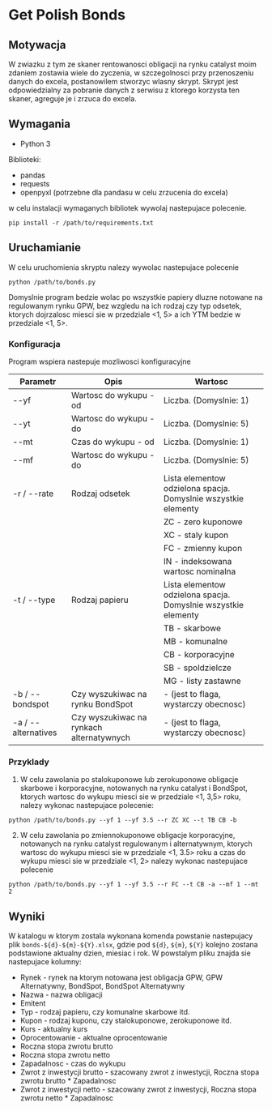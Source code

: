 # Get Polish Bonds

## Motywacja
W zwiazku z tym ze skaner rentowanosci obligacji na rynku catalyst moim zdaniem zostawia wiele do zyczenia, w szczegolnosci przy przenoszeniu danych do excela, postanowilem stworzyc wlasny skrypt.
Skrypt jest odpowiedzialny za pobranie danych z serwisu z ktorego korzysta ten skaner, agreguje je i zrzuca do excela.

## Wymagania
* Python 3

Biblioteki:
* pandas
* requests
* openpyxl (potrzebne dla pandasu w celu zrzucenia do excela)

w celu instalacji wymaganych bibliotek wywolaj nastepujace polecenie.

```
pip install -r /path/to/requirements.txt
```

## Uruchamianie 

W celu uruchomienia skryptu nalezy wywolac nastepujace polecenie

```
python /path/to/bonds.py
```

Domyslnie program bedzie wolac po wszystkie papiery dluzne notowane na regulowanym rynku GPW,
bez wzgledu na ich rodzaj czy typ odsetek, ktorych dojrzalosc miesci sie w przedziale <1, 5> 
a ich YTM bedzie w przedziale <1, 5>.

### Konfiguracja

Program wspiera nastepuje mozliwosci konfiguracyjne

| **Parametr**            | **Opis**                                     | **Wartosc**                                                        |
|---------------------|------------------------------------------|----------------------------------------------------------------|
| --yf                | Wartosc do wykupu - od                   | Liczba. (Domyslnie: 1)                                         |
| --yt                | Wartosc do wykupu - do                   | Liczba. (Domyslnie: 5)                                         |
| --mt                | Czas do wykupu - od                      | Liczba. (Domyslnie: 1)                                         |
| --mf                | Wartosc do wykupu - do                   | Liczba. (Domyslnie: 5)                                         |
| -r / --rate         | Rodzaj odsetek                           | Lista elementow odzielona spacja. Domyslnie wszystkie elementy |
|                     |                                          | ZC - zero kuponowe                                             |
|                     |                                          | XC -  staly kupon                                              |
|                     |                                          | FC - zmienny kupon                                             |
|                     |                                          | IN - indeksowana wartosc nominalna                             |
| -t / --type         | Rodzaj papieru                           | Lista elementow odzielona spacja. Domyslnie wszystkie elementy |
|                     |                                          | TB - skarbowe                                                  |
|                     |                                          | MB - komunalne                                                 |
|                     |                                          | CB - korporacyjne                                              |
|                     |                                          | SB - spoldzielcze                                              |
|                     |                                          | MG - listy zastawne                                            |
| -b / --bondspot     | Czy wyszukiwac na rynku BondSpot         | - (jest to flaga, wystarczy obecnosc)                          |
| -a / --alternatives | Czy wyszukiwac na rynkach alternatywnych | - (jest to flaga, wystarczy obecnosc)                          |

### Przyklady

1. W celu zawolania po stalokuponowe lub zerokuponowe obligacje skarbowe i korporacyjne,
notowanych na rynku catalyst i BondSpot, ktorych wartosc do wykupu miesci sie w
przedziale <1, 3,5> roku, nalezy wykonac nastepujace polecenie:

```
python /path/to/bonds.py --yf 1 --yf 3.5 --r ZC XC --t TB CB -b
```

2. W celu zawolania po zmiennokuponowe obligacje korporacyjne,
notowanych na rynku catalyst regulowanym i alternatywnym, ktorych wartosc do wykupu miesci sie w
przedziale <1, 3.5> roku a czas do wykupu miesci sie w przedziale <1, 2> nalezy wykonac
nastepujace polecenie
```
python /path/to/bonds.py --yf 1 --yf 3.5 --r FC --t CB -a --mf 1 --mt 2
```

## Wyniki

W katalogu w ktorym zostala wykonana komenda powstanie nastepujacy plik 
`bonds-${d}-${m}-${Y}.xlsx`, gdzie pod `${d}`, `${m}`, `${Y}` kolejno zostana podstawione
aktualny dzien, miesiac i rok. W powstalym pliku znajda sie nastepujace kolumny:

* Rynek - rynek na ktorym notowana jest obligacja 
GPW, GPW Alternatywny, BondSpot, BondSpot Alternatywny
* Nazwa - nazwa obligacji
* Emitent
* Typ - rodzaj papieru, czy komunalne skarbowe itd.
* Kupon - rodzaj kuponu, czy stalokuponowe, zerokuponowe itd.
* Kurs - aktualny kurs
* Oprocentowanie - aktualne oprocentowanie
* Roczna stopa zwrotu brutto
* Roczna stopa zwrotu netto 
* Zapadalnosc - czas do wykupu
* Zwrot z inwestycji brutto - szacowany zwrot z inwestycji, Roczna stopa zwrotu brutto * Zapadalnosc
* Zwrot z inwestycji netto - szacowany zwrot z inwestycji, Roczna stopa zwrotu netto * Zapadalnosc
